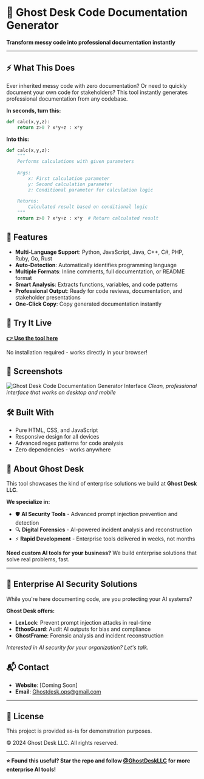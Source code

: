 # 👻 Ghost Desk Code Documentation Generator

**Transform messy code into professional documentation instantly**

---

## ⚡ What This Does

Ever inherited messy code with zero documentation? Or need to quickly document your own code for stakeholders? This tool instantly generates professional documentation from any codebase.

**In seconds, turn this:**
```python
def calc(x,y,z):
    return z>0 ? x*y+z : x*y
```

**Into this:**
```python
def calc(x,y,z):
    """
    Performs calculations with given parameters
    
    Args:
        x: First calculation parameter
        y: Second calculation parameter  
        z: Conditional parameter for calculation logic
        
    Returns:
        Calculated result based on conditional logic
    """
    return z>0 ? x*y+z : x*y  # Return calculated result
```

## 🎯 Features

- **Multi-Language Support**: Python, JavaScript, Java, C++, C#, PHP, Ruby, Go, Rust
- **Auto-Detection**: Automatically identifies programming language
- **Multiple Formats**: Inline comments, full documentation, or README format
- **Smart Analysis**: Extracts functions, variables, and code patterns
- **Professional Output**: Ready for code reviews, documentation, and stakeholder presentations
- **One-Click Copy**: Copy generated documentation instantly

## 🚀 Try It Live

**[👉 Use the tool here](https://ghostdeskllc.github.io/code-documentation-generator)**

No installation required - works directly in your browser!

## 📸 Screenshots

![Ghost Desk Code Documentation Generator Interface](screenshot.png)
*Clean, professional interface that works on desktop and mobile*

## 🛠️ Built With

- Pure HTML, CSS, and JavaScript
- Responsive design for all devices
- Advanced regex patterns for code analysis
- Zero dependencies - works anywhere

## 🏢 About Ghost Desk

This tool showcases the kind of enterprise solutions we build at **Ghost Desk LLC**.

**We specialize in:**
- 🛡️ **AI Security Tools** - Advanced prompt injection prevention and detection
- 🔍 **Digital Forensics** - AI-powered incident analysis and reconstruction  
- ⚡ **Rapid Development** - Enterprise tools delivered in weeks, not months

**Need custom AI tools for your business?** We build enterprise solutions that solve real problems, fast.

---

## 💼 Enterprise AI Security Solutions

While you're here documenting code, are you protecting your AI systems? 

**Ghost Desk offers:**
- **LexLock**: Prevent prompt injection attacks in real-time
- **EthosGuard**: Audit AI outputs for bias and compliance
- **GhostFrame**: Forensic analysis and incident reconstruction

*Interested in AI security for your organization? Let's talk.*

## 📬 Contact

- **Website**: [Coming Soon]
- **Email**: Ghostdesk.ops@gmail.com


---

## 📄 License

This project is provided as-is for demonstration purposes. 

© 2024 Ghost Desk LLC. All rights reserved.

---

**⭐ Found this useful? Star the repo and follow [@GhostDeskLLC](https://github.com/GhostDeskLLC) for more enterprise AI tools!**
